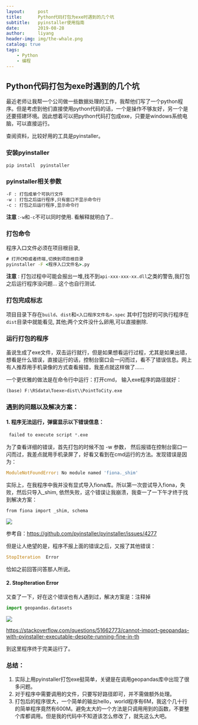 ```yaml
---
layout:     post
title:      Python代码打包为exe时遇到的几个坑
subtitle:   pyinstaller使用指南
date:       2019-08-28
author:     liyang
header-img: img/the-whale.png
catalog: true
tags:
    - Python
    - 编程
---
```


## Python代码打包为exe时遇到的几个坑

最近老师让我帮一个公司做一些数据处理的工作，我帮他们写了一个python程序。但是考虑到他们直接使用python代码的话，一个是操作不够友好，另一个是还要搭建环境。因此想着可以把python代码打包成exe，只要是windows系统电脑，可以直接运行。

查阅资料，比较好用的工具是pyinstaller。

### 安装pyinstaller

```cmd
pip install  pyinstaller
```

### pyinstaller相关参数

```bash
-F : 打包成单个可执行文件
-w : 打包之后运行程序,只有窗口不显示命令行
-c : 打包之后运行程序,显示命令行
```

**注意** :`-w`和`-c`不可以同时使用. 看解释就明白了..

### 打包命令

程序入口文件必须在项目根目录,

```cmd
# 打开CMD或者终端,切换到项目根目录
pyinstaller -F <程序入口文件名>.py
```

**注意** : 打包过程中可能会报出一堆,找不到`api-xxx-xxx-xx.dll`之类的警告,我打包之后运行程序没问题... 这个也自行测试.

### 打包完成标志

项目目录下存在`build`、`dist`和`<入口程序文件名>.spec`
其中打包好的可执行程序在`dist`目录中就能看见, 其他;两个文件没什么卵用,可以直接删除.

### 运行打包的程序

虽说生成了exe文件，双击运行就行，但是如果想看运行过程，尤其是如果出错，想看是什么错误，直接运行的话，控制台窗口会一闪而过，看不了错误信息。网上有人推荐用手机录像的方式查看报错，我差点就这样做了......

一个更优雅的做法是在命令行中运行：打开cmd， 输入exe程序的路径就好：

~~~python
(base) F:\RSdata\Toexe>dist\\PointToCity.exe
~~~

### 遇到的问题以及解决方案：

#### 1. 程序无法运行，弹窗显示以下错误信息：

~~~python
 failed to execute script *.exe
~~~

为了查看详细的错误，首先打包的时候不加 -w 参数， 然后报错在控制台窗口一闪而过，我差点就用手机录屏了，好看又看到在cmd运行的方法。发现错误是因为：

~~~python
ModuleNotFoundError: No module named 'fiona._shim' 
~~~

实际上，在我程序中我并没有显式导入fiona库。所以第一次尝试导入fiona，失败，然后只导入_shim, 依然失败，这个错误让我崩溃，我查一了一下午才终于找到解决方案：

```
from fiona import _shim, schema
```

![](https://i.loli.net/2019/08/28/f2iERLFnWUD4jxI.jpg)

参考自：https://github.com/pyinstaller/pyinstaller/issues/4277

但是让人绝望的是，程序不报上面的错误之后，又报了其他错误：

~~~python
StopIteration  Error
~~~

恰如之前回答问答那人所说。

#### 2. StopIteration  Error

又查了一下，好在这个错误也有人遇到过，解决方案是：注释掉

~~~python
import geopandas.datasets
~~~

![](https://i.loli.net/2019/08/29/DmMT7aiYHlXe91y.jpg)

https://stackoverflow.com/questions/51662773/cannot-import-geopandas-with-pyinstaller-executable-despite-running-fine-in-th

到这里程序终于完美运行了。

### 总结：

1. 实际上用pyinstaller打包exe挺简单，关键是在调用geopandas库中出现了很多问题。
2. 对于程序中需要调用的文件，只要写好路径即可，并不需做额外处理。
3. 打包后的程序很大，一个简单的输出hello，world程序有6M，我这个几十行的简单程序竟然有600M。避免太大的一个方法是只调用用到的函数，不要整个库都调用。但是我的代码中不知道该怎么修改了，就先这么大吧。